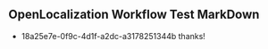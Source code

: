 ## OpenLocalization Workflow Test MarkDown

* 18a25e7e-0f9c-4d1f-a2dc-a3178251344b 
thanks!



<!--HONumber=Feb16_HO1-->
